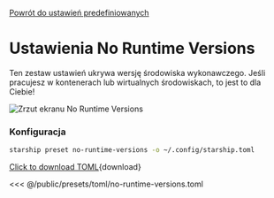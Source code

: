 [Powrót do ustawień predefiniowanych](./#no-runtime-versions)

# Ustawienia No Runtime Versions

Ten zestaw ustawień ukrywa wersję środowiska wykonawczego.  Jeśli pracujesz w kontenerach lub wirtualnych środowiskach, to jest to dla Ciebie!

![Zrzut ekranu No Runtime Versions](/presets/img/no-runtime-versions.png)

### Konfiguracja

```sh
starship preset no-runtime-versions -o ~/.config/starship.toml
```

[Click to download TOML](/presets/toml/no-runtime-versions.toml){download}

<<< @/public/presets/toml/no-runtime-versions.toml
